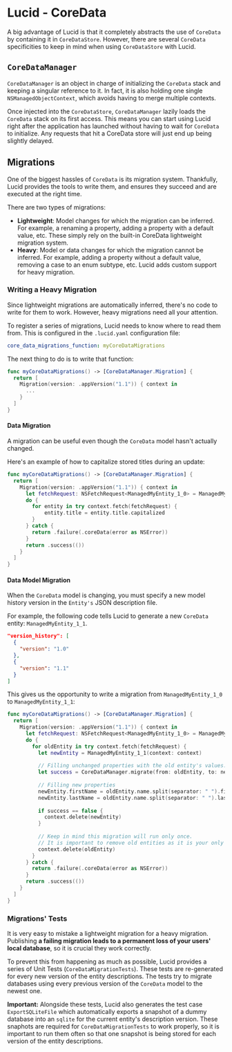 # Lucid - CoreData

A big advantage of Lucid is that it completely abstracts the use of `CoreData` by containing it in `CoreDataStore`. However, there are several `CoreData` specificities to keep in mind when using `CoreDataStore` with Lucid.

## `CoreDataManager`

`CoreDataManager` is an object in charge of initializing the `CoreData` stack and keeping a singular reference to it. In fact, it is also holding one single `NSManagedObjectContext`, which avoids having to merge multiple contexts.

Once injected into the `CoreDataStore`, `CoreDataManager` lazily loads the `CoreData` stack on its first access. This means you can start using Lucid right after the application has launched without having to wait for `CoreData` to initialize. Any requests that hit a CoreData store will just end up being slightly delayed.

## Migrations

One of the biggest hassles of `CoreData` is its migration system. Thankfully, Lucid provides the tools to write them, and ensures they succeed and are executed at the right time.

There are two types of migrations:

- **Lightweight**: Model changes for which the migration can be inferred. For example, a renaming a property, adding a property with a default value, etc. These simply rely on the built-in CoreData lightweight migration system.
- **Heavy**: Model or data changes for which the migration cannot be inferred. For example, adding a property without a default value, removing a case to an enum subtype, etc. Lucid adds custom support for heavy migration.

### Writing a Heavy Migration

Since lightweight migrations are automatically inferred, there's no code to write for them to work. However, heavy migrations need all your attention.

To register a series of migrations, Lucid needs to know where to read them from. This is configured in the `.lucid.yaml` configuration file:

```yaml
core_data_migrations_function: myCoreDataMigrations
```

The next thing to do is to write that function:

```swift  
func myCoreDataMigrations() -> [CoreDataManager.Migration] {
  return [
    Migration(version: .appVersion("1.1")) { context in
      ...
    }
  ]
}
```

#### Data Migration

A migration can be useful even though the `CoreData` model hasn't actually changed. 

Here's an example of how to capitalize stored titles during an update:

```swift
func myCoreDataMigrations() -> [CoreDataManager.Migration] {
  return [
    Migration(version: .appVersion("1.1")) { context in
      let fetchRequest: NSFetchRequest<ManagedMyEntity_1_0> = ManagedMyEntity_1_0.fetchRequest()
      do {
        for entity in try context.fetch(fetchRequest) {
        	entity.title = entity.title.capitalized
        }
      } catch {
        return .failure(.coreData(error as NSError))
      }
      return .success(())
    }
  ]
}
```

#### Data Model Migration

When the `CoreData` model is changing, you must specify a new model history version in the `Entity's` JSON description file.

For example, the following code tells Lucid to generate a new `CoreData` entity: `ManagedMyEntity_1_1`.

```json
"version_history": [
  {
    "version": "1.0"
  },
  {
    "version": "1.1"
  }
]
```

This gives us the opportunity to write a migration from `ManagedMyEntity_1_0` to `ManagedMyEntity_1_1`:

```swift
func myCoreDataMigrations() -> [CoreDataManager.Migration] {
  return [
    Migration(version: .appVersion("1.1")) { context in
      let fetchRequest: NSFetchRequest<ManagedMyEntity_1_0> = ManagedMyEntity_1_0.fetchRequest()
      do {
        for oldEntity in try context.fetch(fetchRequest) {
          let newEntity = ManagedMyEntity_1_1(context: context)
          
          // Filling unchanged properties with the old entity's values.
          let success = CoreDataManager.migrate(from: oldEntity, to: newEntity) { ($0, $1) }
          
          // Filling new properties
          newEntity.firstName = oldEntity.name.split(separator: " ").first
          newEntity.lastName = oldEntity.name.split(separator: " ").last
          
          if success == false {
            context.delete(newEntity)
          }
          
          // Keep in mind this migration will run only once.
          // It is important to remove old entities as it is your only chance to free that memory.
          context.delete(oldEntity)
        }
      } catch {
        return .failure(.coreData(error as NSError))
      }
      return .success(())
    }
  ]
}
```

### Migrations' Tests

It is very easy to mistake a lightweight migration for a heavy migration. Publishing **a failing migration leads to a permanent loss of your users' local database**, so it is crucial they work correctly.

To prevent this from happening as much as possible, Lucid provides a series of Unit Tests (`CoreDataMigrationTests`). These tests are re-generated for every new version of the entity descriptions. The tests try to migrate databases using every previous version of the `CoreData` model to the newest one.

**Important:** Alongside these tests, Lucid also generates the test case `ExportSQLiteFile` which automatically exports a snapshot of a dummy database into an `sqlite` for the current entity's description version. These snaphots are required for `CoreDataMigrationTests` to work properly, so it is important to run them often so that one snapshot is being stored for each version of the entity descriptions.

